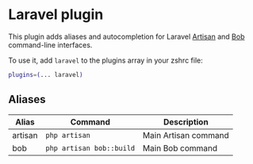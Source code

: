 # Laravel plugin

This plugin adds aliases and autocompletion for Laravel [Artisan](https://laravel.com/docs/artisan) and [Bob](http://daylerees.github.io/laravel-bob/) command-line interfaces.

To use it, add `laravel` to the plugins array in your zshrc file:

```zsh
plugins=(... laravel)
```

## Aliases

| Alias | Command                                   | Description                             |
|-----------|-------------------------------------------|-------------------------------------------------------------|
| artisan   | `php artisan`                         | Main Artisan command                    |
| bob       | `php artisan bob::build`              | Main Bob command                        |
